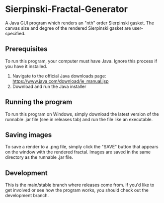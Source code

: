 # Sierpinski-Fractal-Generator
A Java GUI program which renders an "nth" order Sierpinski gasket. The canvas size and degree of the rendered Sierpinski gasket are user-specified.

## Prerequisites
To run this program, your computer must have Java. Ignore this process if you have it installed.

1. Navigate to the official Java downloads page: https://www.java.com/download/ie_manual.jsp
2. Download and run the Java installer

## Running the program
To run this program on Windows, simply download the latest version of the runnable .jar file (see in releases tab) and run the file like an executable.

## Saving images
To save a render to a .png file, simply click the "SAVE" button that appears on the window with the rendered fractal. Images are saved in the same directory as the runnable .jar file.

## Development
This is the main/stable branch where releases come from. If you'd like to get involved or see how the program works, you should check out the development branch. 
